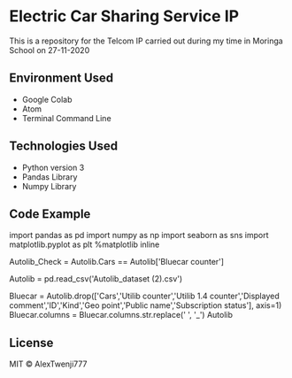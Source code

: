 # Electric Car Sharing Service IP
This is a repository for the Telcom IP carried out during my time in Moringa School on 27-11-2020
## Environment Used
* Google Colab
* Atom
* Terminal Command Line
## Technologies Used
* Python version 3
* Pandas Library
* Numpy Library
## Code Example
import pandas as pd
import numpy as np
import seaborn as sns
import matplotlib.pyplot as plt
%matplotlib inline

Autolib_Check = Autolib.Cars == Autolib['Bluecar counter']

Autolib = pd.read_csv('Autolib_dataset (2).csv')

Bluecar = Autolib.drop(['Cars','Utilib counter','Utilib 1.4 counter','Displayed comment','ID','Kind','Geo point','Public name','Subscription status'], axis=1)
Bluecar.columns = Bluecar.columns.str.replace(' ', '_')
Autolib
## License
MIT © AlexTwenji777
